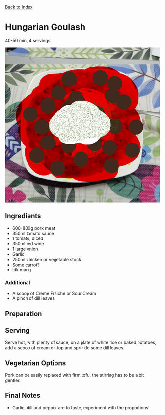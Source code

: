 [Back to Index](../../index.md)

# Hungarian Goulash

40-50 min, 4 servings.

![A plate of GOULASH](dish.jpg)

## Ingredients
- 600-800g pork meat
- 350ml tomato sauce
- 1 tomato, diced
- 350ml red wine
- 1 large onion
- Garlic
- 250ml chicken or vegetable stock
- Some carrot?
- idk mang

### Additional
- A scoop of Creme Fraiche or Sour Cream
- A pinch of dill leaves

## Preparation


## Serving
Serve hot, with plenty of sauce, on a plate of white rice or baked potatoes, add a scoop of cream on top and sprinkle some dill leaves.

## Vegetarian Options
Pork can be easily replaced with firm tofu, the stirring has to be a bit gentler.

## Final Notes
- Garlic, dill and pepper are to taste, experiment with the proportions!